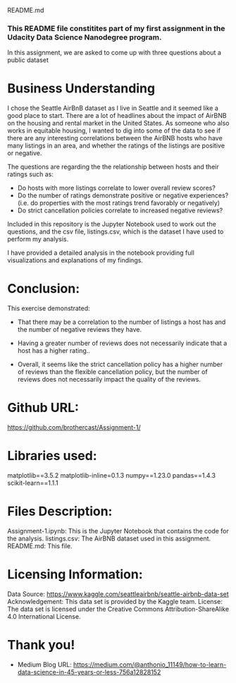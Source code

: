 README.md

### This README file constitites part of my first assignment in the Udacity Data Science Nanodegree program.

 In this assignment, we are asked to come up with three questions about a public dataset

# Business Understanding
I chose the Seattle AirBnB dataset as I live in Seattle and it seemed like a good place to start. There are a lot of headlines about the impact of AirBNB on the housing and rental market in the United States. As someone who also works in equitable housing, I wanted to dig into some of the data to see if there are any interesting correlations between the AirBNB hosts who have many listings in an area, and whether the ratings of the listings are positive or negative.

The questions are regarding the the relationship between hosts and their ratings such as:
- Do hosts with more listings correlate to lower overall review scores?
- Do the number of ratings demonstrate positive or negative experiences?  (i.e. do properties with the most ratings trend favorably or negatively)
- Do strict cancellation policies correlate to increased negative reviews?

Included in this repository is the Jupyter Notebook used to work out the questions, and the csv file, listings.csv, which is the dataset I have used to perform my analysis.

I have provided a detailed analysis in the notebook providing full visualizations and explanations of my findings.

# Conclusion:
This exercise demonstrated: 
- That there may be a correlation to the number of listings a host has and the number of negative reviews they have.

- Having a greater number of reviews does not necessarily indicate that a host has a higher rating..

- Overall, it seems like the strict cancellation policy has a higher number of reviews than the flexible cancellation policy, but the number of reviews does not necessarily impact the quality of the reviews.

# Github URL: 
https://github.com/brothercast/Assignment-1/

# Libraries used:
matplotlib==3.5.2
matplotlib-inline=0.1.3
numpy==1.23.0
pandas==1.4.3
scikit-learn==1.1.1

# Files Description:
Assignment-1.ipynb: This is the Jupyter Notebook that contains the code for the analysis.
listings.csv: The AirBNB dataset used in this assignment.
README.md: This file.

# Licensing Information:
Data Source: https://www.kaggle.com/seattleairbnb/seattle-airbnb-data-set
Acknowledgement: This data set is provided by the Kaggle team.
License: The data set is licensed under the Creative Commons Attribution-ShareAlike 4.0 International License.




# Thank you!



- Medium Blog URL: https://medium.com/@anthonio_11149/how-to-learn-data-science-in-45-years-or-less-756a12828152
